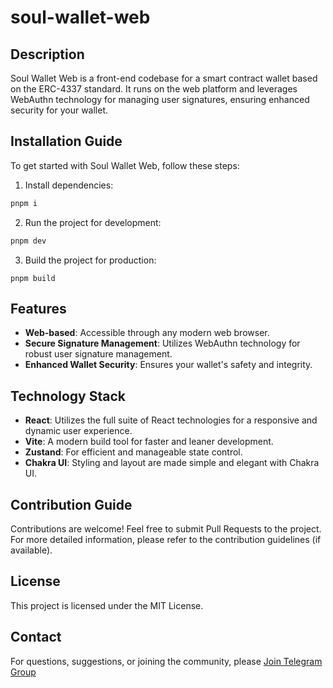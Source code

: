 # soul-wallet-web

## Description

Soul Wallet Web is a front-end codebase for a smart contract wallet based on the ERC-4337 standard. It runs on the web platform and leverages WebAuthn technology for managing user signatures, ensuring enhanced security for your wallet.

## Installation Guide

To get started with Soul Wallet Web, follow these steps:

1. Install dependencies:

```bash
pnpm i
```

2. Run the project for development:

```bash
pnpm dev
```

3. Build the project for production:

```
pnpm build
```

## Features

- **Web-based**: Accessible through any modern web browser.
- **Secure Signature Management**: Utilizes WebAuthn technology for robust user signature management.
- **Enhanced Wallet Security**: Ensures your wallet's safety and integrity.

## Technology Stack

- **React**: Utilizes the full suite of React technologies for a responsive and dynamic user experience.
- **Vite**: A modern build tool for faster and leaner development.
- **Zustand**: For efficient and manageable state control.
- **Chakra UI**: Styling and layout are made simple and elegant with Chakra UI.

## Contribution Guide

Contributions are welcome! Feel free to submit Pull Requests to the project. For more detailed information, please refer to the contribution guidelines (if available).

## License

This project is licensed under the MIT License.

## Contact

For questions, suggestions, or joining the community, please [Join Telegram Group](https://t.me/+XFUHusXFdTYyODQ9)



